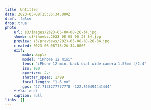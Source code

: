 ```yaml
---
title: Untitled
date: 2023-05-08T15:26:34.000Z
draft: false
drop: true
photo:
    url: s3/images/2023-05-08-08-26-34.jpg
    thumb: s3/thumbs/2023-05-08-08-26-34.jpg
    preview: s3/previews/2023-05-08-08-26-34.jpg
    created: 2023-05-08T15:26:34.000Z
    exif:
        make: Apple
        model: "iPhone 12 mini"
        lens: "iPhone 12 mini back dual wide camera 1.55mm f/2.4"
        iso: 200
        aperture: 2.4
        shutter_speed: 1/99
        focal_length: "1.6 mm"
        gps: "47.7136277777778 -122.240494444444"
    title: null
    caption: null
links: []
---
```


